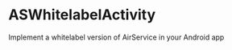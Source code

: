 ASWhitelabelActivity
====================

Implement a whitelabel version of AirService in your Android app
